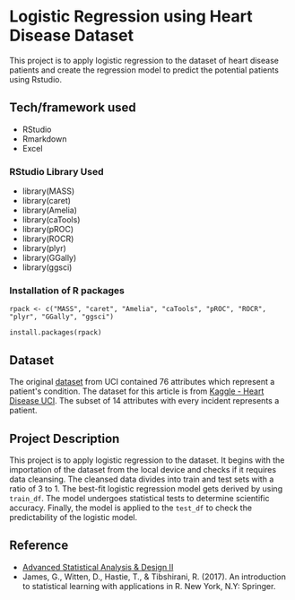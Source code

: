# Logistic Regression using Heart Disease Dataset
This project is to apply logistic regression to the dataset of heart disease patients and create the regression model to predict the potential patients using Rstudio.

## Tech/framework used
- RStudio
- Rmarkdown
- Excel

### RStudio Library Used
- library(MASS)
- library(caret)
- library(Amelia)
- library(caTools)
- library(pROC)
- library(ROCR)
- library(plyr)
- library(GGally)
- library(ggsci)

### Installation of R packages
`rpack <- c("MASS", "caret", "Amelia", "caTools", "pROC", "ROCR", "plyr", "GGally", "ggsci")`

`install.packages(rpack)`

## Dataset
The original [dataset](https://archive.ics.uci.edu/ml/datasets/Heart+Disease) from UCI contained 76 attributes which represent a patient's condition. The dataset for this article is from [Kaggle - Heart Disease UCI](https://www.kaggle.com/ronitf/heart-disease-uci). The subset of 14 attributes with every incident represents a patient. 

## Project Description
This project is to apply logistic regression to the dataset. It begins with the importation of the dataset from the local device and checks if it requires data cleansing. The cleansed data divides into train and test sets with a ratio of 3 to 1. The best-fit logistic regression model gets derived by using `train_df`. The model undergoes statistical tests to determine scientific accuracy. Finally, the model is applied to the `test_df` to check the predictability of the logistic model. 

## Reference
- [Advanced Statistical Analysis & Design II](https://pages.mtu.edu/~shanem/psy5220/daily/Day9/Logistic_Regression.html) 
- James, G., Witten, D., Hastie, T., & Tibshirani, R. (2017). An introduction to statistical learning with applications in R. New York, N.Y: Springer.
